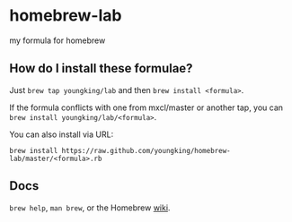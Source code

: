 homebrew-lab
============

my formula for homebrew



How do I install these formulae?
--------------------------------
Just `brew tap youngking/lab` and then `brew install <formula>`.

If the formula conflicts with one from mxcl/master or another tap, you can `brew install youngking/lab/<formula>`.

You can also install via URL:

```
brew install https://raw.github.com/youngking/homebrew-lab/master/<formula>.rb
```

Docs
----
`brew help`, `man brew`, or the Homebrew [wiki][].

[wiki]:http://wiki.github.com/mxcl/homebrew